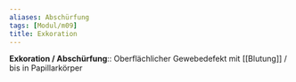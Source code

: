 ```yaml
---
aliases: Abschürfung
tags: [Modul/m09]
title: Exkoration
---
```

**Exkoration / Abschürfung**:: Oberflächlicher Gewebedefekt mit [[Blutung]] / bis in Papillarkörper